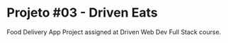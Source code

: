 # Projeto #03 - Driven Eats
Food Delivery App Project assigned at Driven Web Dev Full Stack course.
